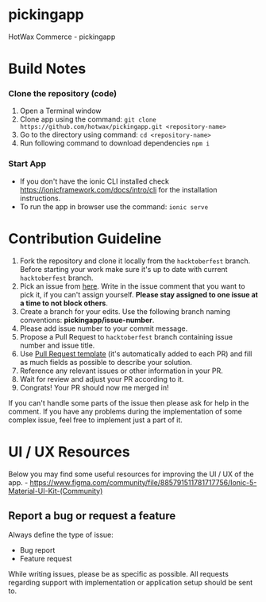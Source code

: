 # pickingapp

HotWax Commerce - pickingapp


# Build Notes

### Clone the repository (code)

1. Open a Terminal window
2. Clone app using the command: `git clone https://github.com/hotwax/pickingapp.git <repository-name>`
3. Go to the <repository-name> directory using command: `cd <repository-name>`
4. Run following command to download dependencies 
    `npm i`

### Start App
    
- If you don't have the ionic CLI installed check https://ionicframework.com/docs/intro/cli for the installation instructions.
- To run the app in browser use the command: `ionic serve`


# Contribution Guideline

1. Fork the repository and clone it locally from the `hacktoberfest` branch. Before starting your work make sure it's up to date with current `hacktoberfest` branch.
2. Pick an issue from [here](https://github.com/hotwax/pickingapp/issues). Write in the issue comment that you want to pick it, if you can't assign yourself. **Please stay assigned to one issue at a time to not block others**.
3. Create a branch for your edits. Use the following branch naming conventions: **pickingapp/issue-number**.
4. Please add issue number to your commit message.
5. Propose a Pull Request to `hacktoberfest` branch containing issue number and issue title.
6. Use [Pull Request template](https://github.com/hotwax/pickingapp/blob/main/.github/PULL_REQUEST_TEMPLATE.md) (it's automatically added to each PR) and fill as much fields as possible to describe your solution.
7. Reference any relevant issues or other information in your PR.
8. Wait for review and adjust your PR according to it.
9. Congrats! Your PR should now me merged in!

If you can't handle some parts of the issue then please ask for help in the comment. If you have any problems during the implementation of some complex issue, feel free to implement just a part of it.
    
    
# UI / UX Resources
Below you may find some useful resources for improving the UI / UX of the app.
    - https://www.figma.com/community/file/885791511781717756/Ionic-5-Material-UI-Kit-(Community)

## Report a bug or request a feature

Always define the type of issue:
* Bug report
* Feature request

While writing issues, please be as specific as possible. All requests regarding support with implementation or application setup should be sent to.
